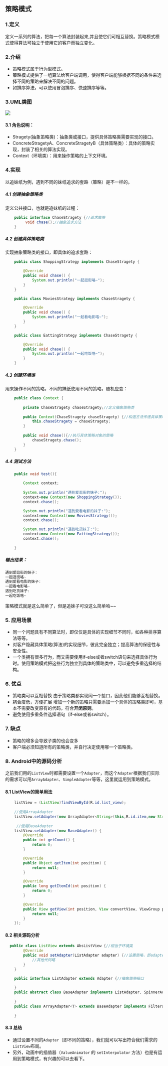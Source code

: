 ## 策略模式

### 1.定义

定义一系列的算法，把每一个算法封装起来,并且使它们可相互替换。策略模式模式使得算法可独立于使用它的客户而独立变化。

### 2.介绍

- 策略模式属于行为型模式。
- 策略模式提供了一组算法给客户端调用，使得客户端能够根据不同的条件来选择不同的策略来解决不同的问题。
- 如排序算法，可以使用冒泡排序、快速排序等等。

### 3.UML类图

![](./img/策略模式.webp)

#### 3.1 角色说明：

- Stragety(抽象策略类)：抽象类或接口，提供具体策略类需要实现的接口。
- ConcreteStragetyA、ConcreteStragetyB（具体策略类）：具体的策略实现，封装了相关的算法实现。
- Context（环境类）：用来操作策略的上下文环境。

### 4.实现

以追妹纸为例，遇到不同的妹纸追求的套路（策略）是不一样的。

##### 4.1 创建抽象策略类

定义公共接口，也就是追妹纸的过程：

```java
    public interface ChaseStragety {//追求策略
         void chase();//抽象追求方法
    }
```

##### 4.2 创建具体策略类

实现抽象策略类的接口，即具体的追求套路：

```java
    public class ShoppingStrategy implements ChaseStragety {

        @Override
        public void chase() {
            System.out.println("一起逛街咯~");
        }
    }

    public class MoviesStrategy implements ChaseStragety {

        @Override
        public void chase() {
            System.out.println("一起看电影咯~");
        }
    }

    public class EattingStrategy implements ChaseStragety {

        @Override
        public void chase() {
            System.out.println("一起吃饭咯~");
        }
    }
```

##### 4.3 创建环境类

用来操作不同的策略，不同的妹纸使用不同的策略，随机应变：

```java
    public class Context {
        
        private ChaseStragety chaseStragety;//定义抽象策略类
        
        public Context(ChaseStragety chaseStragety) {//构造方法传递具体策略对象过来
            this.chaseStragety = chaseStragety;
        }
        
        public void chase(){//执行具体策略对象的策略
            chaseStragety.chase();
        }
    }
```

##### 4.4 测试方法

```java
    public void test(){
        
        Context context;
        
        System.out.println("遇到爱逛街的妹子:");
        context=new Context(new ShoppingStrategy());
        context.chase();

        System.out.println("遇到爱看电影的妹子:");
        context=new Context(new MoviesStrategy());
        context.chase();

        System.out.println("遇到吃货妹子:");
        context=new Context(new EattingStrategy());
        context.chase();
        
    }
```

##### 输出结果：

```java
遇到爱逛街的妹子:
一起逛街咯~
遇到爱看电影的妹子:
一起看电影咯~
遇到吃货妹子:
一起吃饭咯~
```

策略模式就是这么简单了，但是追妹子可没这么简单哈~~

### 5. 应用场景

- 同一个问题具有不同算法时，即仅仅是具体的实现细节不同时，如各种排序算法等等。
- 对客户隐藏具体策略(算法)的实现细节，彼此完全独立；提高算法的保密性与安全性。
- 一个类拥有很多行为，而又需要使用if-else或者switch语句来选择具体行为时。使用策略模式把这些行为独立到具体的策略类中，可以避免多重选择的结构。

### 6. 优点

- 策略类可以互相替换
   由于策略类都实现同一个接口，因此他们能够互相替换。
- 耦合度低，方便扩展
   增加一个新的策略只需要添加一个具体的策略类即可，基本不需要改变原有的代码，符合**开闭原则**。
- 避免使用多重条件选择语句（if-else或者switch）。

### 7. 缺点

- 策略的增多会导致子类的也会变多
- 客户端必须知道所有的策略类，并自行决定使用哪一个策略类。

### 8. Android中的源码分析

之前我们用的`ListView`时都需要设置一个`Adapter`，而这个`Adapter`根据我们实际的需求可以用`ArrayAdapter`、`SimpleAdapter`等等，这里就运用到策略模式。

#### 8.1 ListView的简单用法

```java
    listView = (ListView)findViewById(R.id.list_view);
    
    //使用ArrayAdapter
    listView.setAdapter(new ArrayAdapter<String>(this,R.id.item,new String[] {"one","two"}));
    
     //使用BaseAdapter
    listView.setAdapter(new BaseAdapter() {
        @Override
        public int getCount() {
            return 0;
        }

        @Override
        public Object getItem(int position) {
            return null;
        }

        @Override
        public long getItemId(int position) {
            return 0;
        }

        @Override
        public View getView(int position, View convertView, ViewGroup parent) {
            return null;
        }
    });
```

#### 8.2 相关源码分析

```java
  public class ListView extends AbsListView {//相当于环境类
        @Override
        public void setAdapter(ListAdapter adapter) {//设置策略，即adapter
            //其他代码略
        }
    }

    public interface ListAdapter extends Adapter {//抽象策略接口
        
    }
    public abstract class BaseAdapter implements ListAdapter, SpinnerAdapter {//具体策略类BaseAdapter，实现ListAdapter接口
        
    }
    public class ArrayAdapter<T> extends BaseAdapter implements Filterable, ThemedSpinnerAdapter {//具体策略类ArrayAdapter，继承BaseAdapter，即实现ListAdapter接口
        
    }
```

#### 8.3 总结

- 通过设置不同的`Adapter`（即不同的策略），我们就可以写出符合我们需求的`ListView`布局。
- 另外，动画中的插值器（`ValueAnimator` 的 `setInterpolator` 方法）也是有运用到策略模式，有兴趣的可以去看下。
